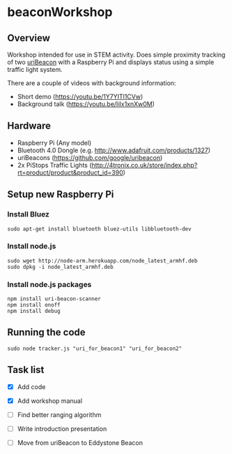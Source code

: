 # beaconWorkshop
## Overview
Workshop intended for use in STEM activity.
Does simple proximity tracking of two [uriBeacon](https://github.com/google/uribeacon) with a Raspberry Pi and displays status using a simple traffic light system.

There are a couple of videos with background information:
- Short demo (https://youtu.be/1Y7YITl1CVw)
- Background talk (https://youtu.be/IiIx1xnXw0M)

## Hardware
- Raspberry Pi (Any model)
- Bluetooth 4.0 Dongle (e.g. http://www.adafruit.com/products/1327)
- uriBeacons (https://github.com/google/uribeacon)
- 2x PiStops Traffic Lights (http://4tronix.co.uk/store/index.php?rt=product/product&product_id=390)

## Setup new Raspberry Pi
### Install Bluez
```
sudo apt-get install bluetooth bluez-utils libbluetooth-dev
```
### Install node.js
```
sudo wget http://node-arm.herokuapp.com/node_latest_armhf.deb
sudo dpkg -i node_latest_armhf.deb
```
### Install node.js packages
```
npm install uri-beacon-scanner
npm install onoff
npm install debug
```

## Running the code
```
sudo node tracker.js "uri_for_beacon1" "uri_for_beacon2"
```

## Task list
- [x] Add code
- [x] Add workshop manual
- [ ] Find better ranging algorithm
- [ ] Write introduction presentation
- [ ] Move from uriBeacon to Eddystone Beacon

